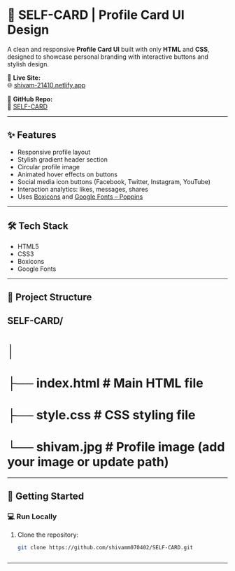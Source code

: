 # 👤 SELF-CARD | Profile Card UI Design

A clean and responsive **Profile Card UI** built with only **HTML** and **CSS**, designed to showcase personal branding with interactive buttons and stylish design.

🔗 **Live Site:**  
🌐 [shivam-21410.netlify.app](https://shivam-21410.netlify.app/#)

📂 **GitHub Repo:**  
📎 [SELF-CARD](https://github.com/shivamm070402/SELF-CARD)

---


## ✨ Features

- Responsive profile layout
- Stylish gradient header section
- Circular profile image
- Animated hover effects on buttons
- Social media icon buttons (Facebook, Twitter, Instagram, YouTube)
- Interaction analytics: likes, messages, shares
- Uses [Boxicons](https://boxicons.com/) and [Google Fonts – Poppins](https://fonts.google.com/specimen/Poppins)

---

## 🛠 Tech Stack

- HTML5
- CSS3
- Boxicons
- Google Fonts

---

## 📁 Project Structure

## SELF-CARD/
# │
# ├── index.html # Main HTML file
# ├── style.css # CSS styling file
# └── shivam.jpg # Profile image (add your image or update path)


---

## 🚀 Getting Started

### 💻 Run Locally

1. Clone the repository:
   ```bash
   git clone https://github.com/shivamm070402/SELF-CARD.git



---


